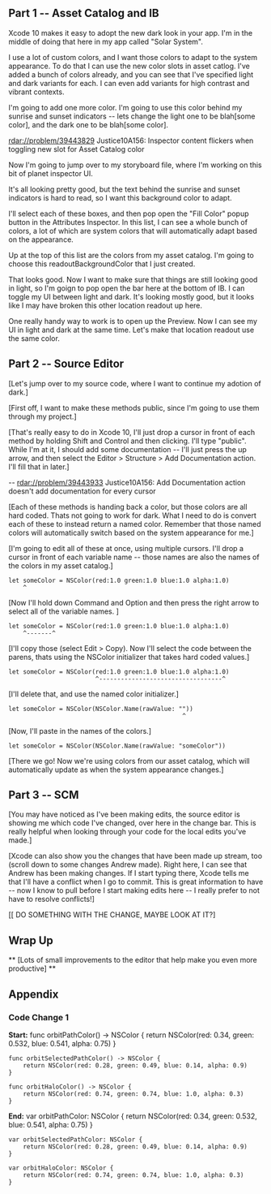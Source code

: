 ## Part 1 -- Asset Catalog and IB

Xcode 10 makes it easy to adopt the new dark look in your app. I'm in the middle of doing that here in my app called "Solar System".

I use a lot of custom colors, and I want those colors to adapt to the system appearance. To do that I can use the new color slots in asset catlog. I've added a bunch of colors already, and you can see that I've specified light and dark variants for each. I can even add variants for high contrast and vibrant contexts.

I'm going to add one more color. I'm going to use this color behind my sunrise and sunset indicators -- lets change the light one to be blah[some color], and the dark one to be blah[some color].

  <rdar://problem/39443829> Justice10A156: Inspector content flickers when toggling new slot for Asset Catalog color

Now I'm going to jump over to my storyboard file, where I'm working on this bit of planet inspector UI. 

It's all looking pretty good, but the text behind the sunrise and sunset indicators is hard to read, so I want this background color to adapt.

I'll select each of these boxes, and then pop open the "Fill Color" popup button in the Attributes Inspector. In this list, I can see a whole bunch of colors, a lot of which are system colors that will automatically adapt based on the appearance.

Up at the top of this list are the colors from my asset catalog. I'm going to choose this readoutBackgroundColor that I just created.

That looks good. Now I want to make sure that things are still looking good in light, so I'm goign to pop open the bar here at the bottom of IB. I can toggle my UI between light and dark. It's looking mostly good, but it looks like I may have broken this other location readout up here.

One really handy way to work is to open up the Preview. Now I can see my UI in light and dark at the same time. Let's make that location readout use the same color.

## Part 2 -- Source Editor

[Let's jump over to my source code, where I want to continue my adotion of dark.]

[First off, I want to make these methods public, since I'm going to use them through my project.]

[That's really easy to do in Xcode 10, I'll just drop a cursor in front of each method by holding Shift and Control and then clicking. I'll type "public". While I'm at it, I should add some documentation -- I'll just press the up arrow, and then select the Editor > Structure > Add Documentation action. I'll fill that in later.]

  -- <rdar://problem/39443933> Justice10A156: Add Documentation action doesn't add documentation for every cursor

[Each of these methods is handing back a color, but those colors are all hard coded. Thats not going to work for dark. What I need to do is convert each of these to instead return a named color. Remember that those named colors will automatically switch based on the system appearance for me.]

[I'm going to edit all of these at once, using multiple cursors. I'll drop a cursor in front of each variable name -- those names are also the names of the colors in my asset catalog.]

    let someColor = NSColor(red:1.0 green:1.0 blue:1.0 alpha:1.0)
        ^

[Now I'll hold down Command and Option and then press the right arrow to select all of the variable names. ]

    let someColor = NSColor(red:1.0 green:1.0 blue:1.0 alpha:1.0)
        ^-------^

[I'll copy those (select Edit > Copy). Now I'll select the code between the parens, thats using the NSColor initializer that takes hard coded values.]

    let someColor = NSColor(red:1.0 green:1.0 blue:1.0 alpha:1.0)
                            ^----------------------------------^

[I'll delete that, and use the named color initializer.]

    let someColor = NSColor(NSColor.Name(rawValue: ""))
                                                    ^

[Now, I'll paste in the names of the colors.]

    let someColor = NSColor(NSColor.Name(rawValue: "someColor"))

[There we go! Now we're using colors from our asset catalog, which will automatically update as when the system appearance changes.]

## Part 3 -- SCM

[You may have noticed as I've been making edits, the source editor is showing me which code I've changed, over here in the change bar. This is really helpful when looking through your code for the local edits you've made.]

[Xcode can also show you the changes that have been made up stream, too (scroll down to some changes Andrew made). Right here, I can see that Andrew has been making changes. If I start typing there, Xcode tells me that I'll have a conflict when I go to commit. This is great information to have -- now I know to pull before I start making edits here -- I really prefer to not have to resolve conflicts!]

[[ DO SOMETHING WITH THE CHANGE, MAYBE LOOK AT IT?]

## Wrap Up
** [Lots of small improvements to the editor that help make you even more productive] **

## Appendix

### Code Change 1

**Start:**
    func orbitPathColor() -> NSColor {
        return NSColor(red: 0.34, green: 0.532, blue: 0.541, alpha: 0.75)
    }

    func orbitSelectedPathColor() -> NSColor {
        return NSColor(red: 0.28, green: 0.49, blue: 0.14, alpha: 0.9)
    }

    func orbitHaloColor() -> NSColor {
        return NSColor(red: 0.74, green: 0.74, blue: 1.0, alpha: 0.3)
    }

**End:**
    var orbitPathColor: NSColor {
        return NSColor(red: 0.34, green: 0.532, blue: 0.541, alpha: 0.75)
    }
    
    var orbitSelectedPathColor: NSColor {
        return NSColor(red: 0.28, green: 0.49, blue: 0.14, alpha: 0.9)
    }
    
    var orbitHaloColor: NSColor {
        return NSColor(red: 0.74, green: 0.74, blue: 1.0, alpha: 0.3)
    }

